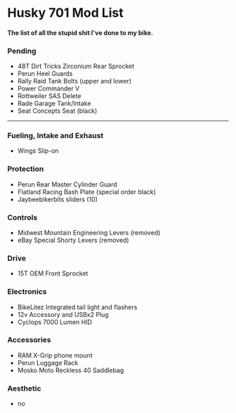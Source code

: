 # Husky 701 Mod List
#### The list of all the stupid shit I've done to my bike.

### Pending
* 48T Dirt Tricks Zirconium Rear Sprocket
* Perun Heel Guards
* Rally Raid Tank Bolts (upper and lower)
* Power Commander V
* Rottweiler SAS Delete
* Rade Garage Tank/Intake
* Seat Concepts Seat (black)
--------------------------

### Fueling, Intake and Exhaust
* Wings Slip-on

### Protection
* Perun Rear Master Cylinder Guard
* Flatland Racing Bash Plate (special order black)
* Jaybeebikerbits sliders (10)

### Controls
* Midwest Mountain Engineering Levers (removed)
* eBay Special Shorty Levers (removed)

### Drive
* 15T OEM Front Sprocket

### Electronics
* BikeLitez Integrated tail light and flashers
* 12v Accessory and USBx2 Plug
* Cyclops 7000 Lumen HID

### Accessories
* RAM X-Grip phone mount
* Perun Luggage Rack
* Mosko Moto Reckless 40 Saddlebag

### Aesthetic
* no
